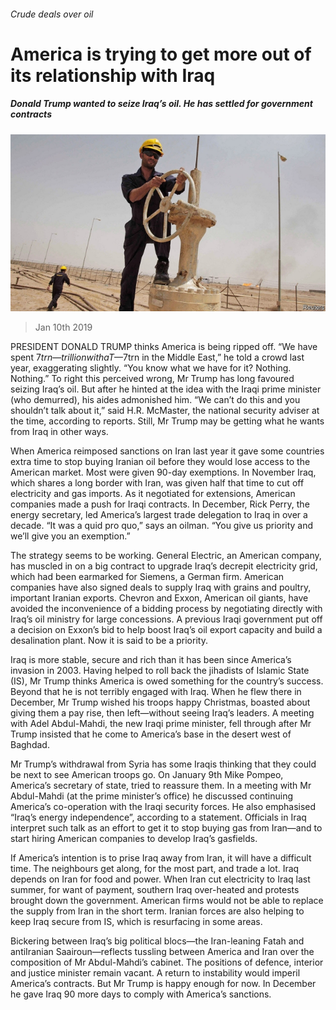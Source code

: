 ###### Crude deals over oil

# America is trying to get more out of its relationship with Iraq 

##### Donald Trump wanted to seize Iraq’s oil. He has settled for government contracts 

![image](images/20190112_MAP002_0.jpg) 

> Jan 10th 2019 

 

PRESIDENT DONALD TRUMP thinks America is being ripped off. “We have spent $7trn—trillion with a T—$7trn in the Middle East,” he told a crowd last year, exaggerating slightly. “You know what we have for it? Nothing. Nothing.” To right this perceived wrong, Mr Trump has long favoured seizing Iraq’s oil. But after he hinted at the idea with the Iraqi prime minister (who demurred), his aides admonished him. “We can’t do this and you shouldn’t talk about it,” said H.R. McMaster, the national security adviser at the time, according to reports. Still, Mr Trump may be getting what he wants from Iraq in other ways. 

When America reimposed sanctions on Iran last year it gave some countries extra time to stop buying Iranian oil before they would lose access to the American market. Most were given 90-day exemptions. In November Iraq, which shares a long border with Iran, was given half that time to cut off electricity and gas imports. As it negotiated for extensions, American companies made a push for Iraqi contracts. In December, Rick Perry, the energy secretary, led America’s largest trade delegation to Iraq in over a decade. “It was a quid pro quo,” says an oilman. “You give us priority and we’ll give you an exemption.” 

The strategy seems to be working. General Electric, an American company, has muscled in on a big contract to upgrade Iraq’s decrepit electricity grid, which had been earmarked for Siemens, a German firm. American companies have also signed deals to supply Iraq with grains and poultry, important Iranian exports. Chevron and Exxon, American oil giants, have avoided the inconvenience of a bidding process by negotiating directly with Iraq’s oil ministry for large concessions. A previous Iraqi government put off a decision on Exxon’s bid to help boost Iraq’s oil export capacity and build a desalination plant. Now it is said to be a priority. 

Iraq is more stable, secure and rich than it has been since America’s invasion in 2003. Having helped to roll back the jihadists of Islamic State (IS), Mr Trump thinks America is owed something for the country’s success. Beyond that he is not terribly engaged with Iraq. When he flew there in December, Mr Trump wished his troops happy Christmas, boasted about giving them a pay rise, then left—without seeing Iraq’s leaders. A meeting with Adel Abdul-Mahdi, the new Iraqi prime minister, fell through after Mr Trump insisted that he come to America’s base in the desert west of Baghdad. 

Mr Trump’s withdrawal from Syria has some Iraqis thinking that they could be next to see American troops go. On January 9th Mike Pompeo, America’s secretary of state, tried to reassure them. In a meeting with Mr Abdul-Mahdi (at the prime minister’s office) he discussed continuing America’s co-operation with the Iraqi security forces. He also emphasised “Iraq’s energy independence”, according to a statement. Officials in Iraq interpret such talk as an effort to get it to stop buying gas from Iran—and to start hiring American companies to develop Iraq’s gasfields. 

If America’s intention is to prise Iraq away from Iran, it will have a difficult time. The neighbours get along, for the most part, and trade a lot. Iraq depends on Iran for food and power. When Iran cut electricity to Iraq last summer, for want of payment, southern Iraq over-heated and protests brought down the government. American firms would not be able to replace the supply from Iran in the short term. Iranian forces are also helping to keep Iraq secure from IS, which is resurfacing in some areas. 

Bickering between Iraq’s big political blocs—the Iran-leaning Fatah and antiIranian Saairoun—reflects tussling between America and Iran over the composition of Mr Abdul-Mahdi’s cabinet. The positions of defence, interior and justice minister remain vacant. A return to instability would imperil America’s contracts. But Mr Trump is happy enough for now. In December he gave Iraq 90 more days to comply with America’s sanctions. 

